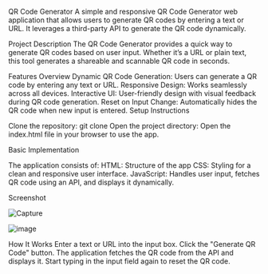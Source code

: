 QR Code Generator
A simple and responsive QR Code Generator web application that allows users to generate QR codes by entering a text or URL. It leverages a third-party API to generate the QR code dynamically.

Project Description
The QR Code Generator provides a quick way to generate QR codes based on user input. Whether it’s a URL or plain text, this tool generates a shareable and scannable QR code in seconds.

Features Overview
Dynamic QR Code Generation: Users can generate a QR code by entering any text or URL.
Responsive Design: Works seamlessly across all devices.
Interactive UI: User-friendly design with visual feedback during QR code generation.
Reset on Input Change: Automatically hides the QR code when new input is entered.
Setup Instructions

Clone the repository:
git clone 
Open the project directory:
Open the index.html file in your browser to use the app.

Basic Implementation

The application consists of:
HTML: Structure of the app 
CSS: Styling for a clean and responsive user interface.
JavaScript: Handles user input, fetches QR code using an API, and displays it dynamically.

Screenshot

![Capture](https://github.com/user-attachments/assets/4fa8d1ab-efd3-4e1f-9ec8-91ec62565c49)

![image](https://github.com/user-attachments/assets/66a363de-4ea7-451b-b51d-173d121c7393)




How It Works
Enter a text or URL into the input box.
Click the "Generate QR Code" button.
The application fetches the QR code from the API and displays it.
Start typing in the input field again to reset the QR code.
